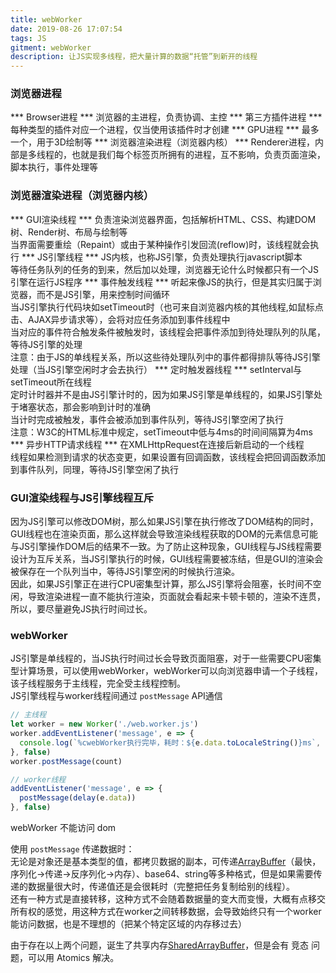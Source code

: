 ```yaml
---
title: webWorker
date: 2019-08-26 17:07:54
tags: JS
gitment: webWorker
description: 让JS实现多线程，把大量计算的数据“托管”到新开的线程
---
```


### 浏览器进程 ###
*** Browser进程 ***
浏览器的主进程，负责协调、主控
*** 第三方插件进程 ***
每种类型的插件对应一个进程，仅当使用该插件时才创建
*** GPU进程 ***
最多一个，用于3D绘制等
*** 浏览器渲染进程（浏览器内核） ***
Renderer进程，内部是多线程的，也就是我们每个标签页所拥有的进程，互不影响，负责页面渲染，脚本执行，事件处理等

### 浏览器渲染进程（浏览器内核） ###
*** GUI渲染线程 ***
负责渲染浏览器界面，包括解析HTML、CSS、构建DOM树、Render树、布局与绘制等   
当界面需要重绘（Repaint）或由于某种操作引发回流(reflow)时，该线程就会执行
*** JS引擎线程 ***
JS内核，也称JS引擎，负责处理执行javascript脚本   
等待任务队列的任务的到来，然后加以处理，浏览器无论什么时候都只有一个JS引擎在运行JS程序
*** 事件触发线程 ***
听起来像JS的执行，但是其实归属于浏览器，而不是JS引擎，用来控制时间循环   
当JS引擎执行代码块如setTimeout时（也可来自浏览器内核的其他线程,如鼠标点击、AJAX异步请求等），会将对应任务添加到事件线程中   
当对应的事件符合触发条件被触发时，该线程会把事件添加到待处理队列的队尾，等待JS引擎的处理   
注意：由于JS的单线程关系，所以这些待处理队列中的事件都得排队等待JS引擎处理（当JS引擎空闲时才会去执行）
*** 定时触发器线程 ***
setInterval与setTimeout所在线程   
定时计时器并不是由JS引擎计时的，因为如果JS引擎是单线程的，如果JS引擎处于堵塞状态，那会影响到计时的准确   
当计时完成被触发，事件会被添加到事件队列，等待JS引擎空闲了执行   
注意：W3C的HTML标准中规定，setTimeout中低与4ms的时间间隔算为4ms
*** 异步HTTP请求线程 ***
在XMLHttpRequest在连接后新启动的一个线程   
线程如果检测到请求的状态变更，如果设置有回调函数，该线程会把回调函数添加到事件队列，同理，等待JS引擎空闲了执行

### GUI渲染线程与JS引擎线程互斥 ###
因为JS引擎可以修改DOM树，那么如果JS引擎在执行修改了DOM结构的同时，GUI线程也在渲染页面，那么这样就会导致渲染线程获取的DOM的元素信息可能与JS引擎操作DOM后的结果不一致。为了防止这种现象，GUI线程与JS线程需要设计为互斥关系，当JS引擎执行的时候，GUI线程需要被冻结，但是GUI的渲染会被保存在一个队列当中，等待JS引擎空闲的时候执行渲染。    
因此，如果JS引擎正在进行CPU密集型计算，那么JS引擎将会阻塞，长时间不空闲，导致渲染进程一直不能执行渲染，页面就会看起来卡顿卡顿的，渲染不连贯，所以，要尽量避免JS执行时间过长。

### webWorker ###
JS引擎是单线程的，当JS执行时间过长会导致页面阻塞，对于一些需要CPU密集型计算场景，可以使用webWorker，webWorker可以向浏览器申请一个子线程，该子线程服务于主线程，完全受主线程控制。   
JS引擎线程与worker线程间通过 `postMessage` API通信

```js
// 主线程
let worker = new Worker('./web.worker.js')
worker.addEventListener('message', e => {
  console.log(`%cwebWorker执行完毕，耗时：${e.data.toLocaleString()}ms`, 'color: #52c41a;')
}, false)
worker.postMessage(count)
```

```js
// worker线程
addEventListener('message', e => {
  postMessage(delay(e.data))
}, false)
```

webWorker 不能访问 dom

使用 `postMessage` 传递数据时：   
无论是对象还是基本类型的值，都拷贝数据的副本，可传递[ArrayBuffer](https://segmentfault.com/a/1190000009878632)（最快，序列化->传递->反序列化->内存）、base64、string等多种格式，但是如果需要传递的数据量很大时，传递值还是会很耗时（完整把任务复制给别的线程）。   
还有一种方式是直接转移，这种方式不会随着数据量的变大而变慢，大概有点移交所有权的感觉，用这种方式在worker之间转移数据，会导致始终只有一个worker能访问数据，也是不理想的（把某个特定区域的内存移过去）

由于存在以上两个问题，诞生了共享内存[SharedArrayBuffer](https://segmentfault.com/a/1190000009878699)，但是会有 竞态 问题，可以用 Atomics 解决。
